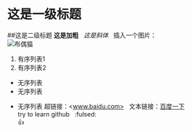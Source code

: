 # 这是一级标题
##这是二级标题
**这是加粗**  
*这是斜体*  
插入一个图片：  
![布偶猫](http://img.tuku.cn/file_thumb/201503/m2015032613002252.jpg)  
1. 有序列表1  
2. 有序列表2
- 无序列表
- 无序列表
+ 无序列表
超链接：<www.baidu.com>  
文本链接：[百度一下](www.baidu.com)  
try to learn github  
:fulsed:  
:+1:

